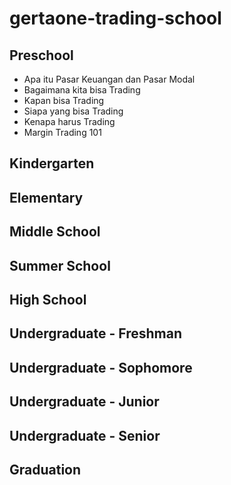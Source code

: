 # gertaone-trading-school

## Preschool

* Apa itu Pasar Keuangan dan Pasar Modal
* Bagaimana kita bisa Trading 
* Kapan bisa Trading
* Siapa yang bisa Trading
* Kenapa harus Trading
* Margin Trading 101

## Kindergarten

## Elementary

## Middle School

## Summer School

## High School

## Undergraduate - Freshman

## Undergraduate - Sophomore

## Undergraduate - Junior

## Undergraduate - Senior

## Graduation
